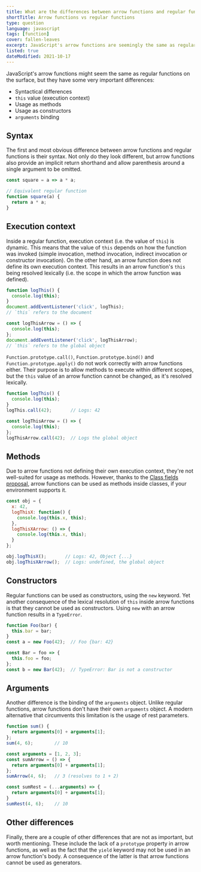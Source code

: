 ```yaml
---
title: What are the differences between arrow functions and regular functions in JavaScript?
shortTitle: Arrow functions vs regular functions
type: question
language: javascript
tags: [function]
cover: fallen-leaves
excerpt: JavaScript's arrow functions are seemingly the same as regular functions, but there are some important differences you need to know.
listed: true
dateModified: 2021-10-17
---
```


JavaScript's arrow functions might seem the same as regular functions on the surface, but they have some very important differences:

- Syntactical differences
- `this` value (execution context)
- Usage as methods
- Usage as constructors
- `arguments` binding

## Syntax

The first and most obvious difference between arrow functions and regular functions is their syntax. Not only do they look different, but arrow functions also provide an implicit return shorthand and allow parenthesis around a single argument to be omitted.

```js
const square = a => a * a;

// Equivalent regular function
function square(a) {
  return a * a;
}
```

## Execution context

Inside a regular function, execution context (i.e. the value of `this`) is dynamic. This means that the value of `this` depends on how the function was invoked (simple invocation, method invocation, indirect invocation or constructor invocation). On the other hand, an arrow function does not define its own execution context. This results in an arrow function's `this` being resolved lexically (i.e. the scope in which the arrow function was defined).

```js
function logThis() {
  console.log(this);
}
document.addEventListener('click', logThis);
// `this` refers to the document

const logThisArrow = () => {
  console.log(this);
};
document.addEventListener('click', logThisArrow);
// `this` refers to the global object
```

`Function.prototype.call()`, `Function.prototype.bind()` and `Function.prototype.apply()` do not work correctly with arrow functions either. Their purpose is to allow methods to execute within different scopes, but the `this` value of an arrow function cannot be changed, as it's resolved lexically.

```js
function logThis() {
  console.log(this);
}
logThis.call(42);       // Logs: 42

const logThisArrow = () => {
  console.log(this);
};
logThisArrow.call(42);  // Logs the global object
```

## Methods

Due to arrow functions not defining their own execution context, they're not well-suited for usage as methods. However, thanks to the [Class fields proposal](https://github.com/tc39/proposal-class-fields), arrow functions can be used as methods inside classes, if your environment supports it.

```js
const obj = {
  x: 42,
  logThisX: function() {
    console.log(this.x, this);
  },
  logThisXArrow: () => {
    console.log(this.x, this);
  }
};

obj.logThisX();       // Logs: 42, Object {...}
obj.logThisXArrow();  // Logs: undefined, the global object
```

## Constructors

Regular functions can be used as constructors, using the `new` keyword. Yet another consequence of the lexical resolution of `this` inside arrow functions is that they cannot be used as constructors. Using `new` with an arrow function results in a `TypeError`.

```js
function Foo(bar) {
  this.bar = bar;
}
const a = new Foo(42);  // Foo {bar: 42}

const Bar = foo => {
  this.foo = foo;
};
const b = new Bar(42);  // TypeError: Bar is not a constructor
```

## Arguments

Another difference is the binding of the `arguments` object. Unlike regular functions, arrow functions don't have their own `arguments` object. A modern alternative that circumvents this limitation is the usage of rest parameters.

```js
function sum() {
  return arguments[0] + arguments[1];
};
sum(4, 6);        // 10

const arguments = [1, 2, 3];
const sumArrow = () => {
  return arguments[0] + arguments[1];
};
sumArrow(4, 6);   // 3 (resolves to 1 + 2)

const sumRest = (...arguments) => {
  return arguments[0] + arguments[1];
}
sumRest(4, 6);    // 10
```

## Other differences

Finally, there are a couple of other differences that are not as important, but worth mentioning. These include the lack of a `prototype` property in arrow functions, as well as the fact that the `yield` keyword may not be used in an arrow function's body. A consequence of the latter is that arrow functions cannot be used as generators.
